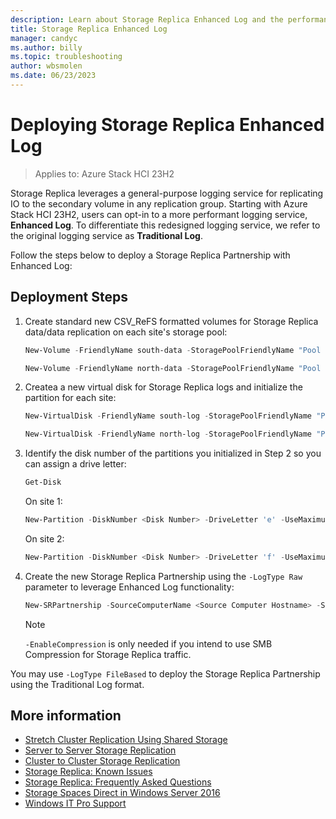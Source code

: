 ```yaml
---
description: Learn about Storage Replica Enhanced Log and the performance improvements it delivers your replication groups
title: Storage Replica Enhanced Log
manager: candyc
ms.author: billy
ms.topic: troubleshooting
author: wbsmolen
ms.date: 06/23/2023
---
```


# Deploying Storage Replica Enhanced Log

>Applies to: Azure Stack HCI 23H2

Storage Replica leverages a general-purpose logging service for replicating IO to the secondary volume in any replication group. Starting with Azure Stack HCI 23H2, users can opt-in to a more performant logging service, **Enhanced Log**. To differentiate this redesigned logging service, we refer to the original logging service as **Traditional Log**.

Follow the steps below to deploy a Storage Replica Partnership with Enhanced Log:

## Deployment Steps

1. Create standard new CSV_ReFS formatted volumes for Storage Replica data/data replication on each site's storage pool:

    ```powershell
    New-Volume -FriendlyName south-data -StoragePoolFriendlyName "Pool for Site South" -Size 1tb -FileSystem CSVFS_ReFS
    ```
    
    ```powershell
    New-Volume -FriendlyName north-data -StoragePoolFriendlyName "Pool for Site North" -Size 1tb -FileSystem CSVFS_ReFS
    ```

2. Createa a new virtual disk for Storage Replica logs and initialize the partition for each site:

    ```powershell
    New-VirtualDisk -FriendlyName south-log -StoragePoolFriendlyName "Pool for Site South" -Size 16gb
    ```
    
    ```powershell
    New-VirtualDisk -FriendlyName north-log -StoragePoolFriendlyName "Pool for Site North" -Size 16gb
    ```

3. Identify the disk number of the partitions you initialized in Step 2 so you can assign a drive letter:

    ```powershell
    Get-Disk
    ```
    
    On site 1:
    
    ```powershell
    New-Partition -DiskNumber <Disk Number> -DriveLetter 'e' -UseMaximumSize
    ```
    
    On site 2:
    
    ```powershell
    New-Partition -DiskNumber <Disk Number> -DriveLetter 'f' -UseMaximumSize
    ```

4. Create the new Storage Replica Partnership using the `-LogType Raw` parameter to leverage Enhanced Log functionality:

    ```powershell
    New-SRPartnership -SourceComputerName <Source Computer Hostname> -SourceRGName <Source Replication Group Name> -SourceVolumeName 'C:\ClusterStorage\south-data\' -SourceLogVolumeName e: -DestinationComputerName <Destination Computer Name> -DestinationRGName <Destination Replication Group Name> -DestinationVolumeName 'C:\ClusterStorage\north-data\' -DestinationLogVolumeName f: -LogType Raw -EnableCompression
    ```
    
    > [!NOTE]
    > `-EnableCompression` is only needed if you intend to use SMB Compression for Storage Replica traffic.

You may use `-LogType FileBased` to deploy the Storage Replica Partnership using the Traditional Log format.

## More information

* [Stretch Cluster Replication Using Shared Storage](stretch-cluster-replication-using-shared-storage.md)
* [Server to Server Storage Replication](server-to-server-storage-replication.md)
* [Cluster to Cluster Storage Replication](cluster-to-cluster-storage-replication.md)
* [Storage Replica: Known Issues](storage-replica-known-issues.md)
* [Storage Replica: Frequently Asked Questions](storage-replica-frequently-asked-questions.yml)
* [Storage Spaces Direct in Windows Server 2016](/azure-stack/hci/concepts/storage-spaces-direct-overview)
* [Windows IT Pro Support](https://www.microsoft.com/itpro/windows/support)